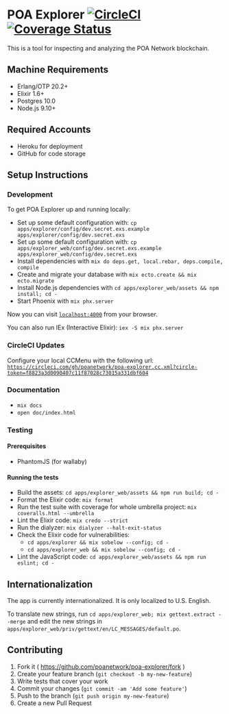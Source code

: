 # POA Explorer [![CircleCI](https://circleci.com/gh/poanetwork/poa-explorer.svg?style=svg&circle-token=f8823a3d0090407c11f87028c73015a331dbf604)](https://circleci.com/gh/poanetwork/poa-explorer) [![Coverage Status](https://coveralls.io/repos/github/poanetwork/poa-explorer/badge.svg?branch=master)](https://coveralls.io/github/poanetwork/poa-explorer?branch=master)

This is a tool for inspecting and analyzing the POA Network blockchain.


## Machine Requirements

* Erlang/OTP 20.2+
* Elixir 1.6+
* Postgres 10.0
* Node.js 9.10+


## Required Accounts

* Heroku for deployment
* GitHub for code storage


## Setup Instructions

### Development

To get POA Explorer up and running locally:

  * Set up some default configuration with: `cp apps/explorer/config/dev.secret.exs.example apps/explorer/config/dev.secret.exs`
  * Set up some default configuration with: `cp apps/explorer_web/config/dev.secret.exs.example apps/explorer_web/config/dev.secret.exs`
  * Install dependencies with `mix do deps.get, local.rebar, deps.compile, compile`
  * Create and migrate your database with `mix ecto.create && mix ecto.migrate`
  * Install Node.js dependencies with `cd apps/explorer_web/assets && npm install; cd -`
  * Start Phoenix with `mix phx.server`

Now you can visit [`localhost:4000`](http://localhost:4000) from your browser.

You can also run IEx (Interactive Elixir): `iex -S mix phx.server`

### CircleCI Updates

Configure your local CCMenu with the following url: [`https://circleci.com/gh/poanetwork/poa-explorer.cc.xml?circle-token=f8823a3d0090407c11f87028c73015a331dbf604`](https://circleci.com/gh/poanetwork/poa-explorer.cc.xml?circle-token=f8823a3d0090407c11f87028c73015a331dbf604)

### Documentation

* `mix docs`
* `open doc/index.html`

### Testing

#### Prerequisites

  * PhantomJS (for wallaby)

#### Running the tests

  * Build the assets: `cd apps/explorer_web/assets && npm run build; cd -`
  * Format the Elixir code: `mix format`
  * Run the test suite with coverage for whole umbrella project: `mix coveralls.html --umbrella`
  * Lint the Elixir code: `mix credo --strict`
  * Run the dialyzer: `mix dialyzer --halt-exit-status`
  * Check the Elixir code for vulnerabilities:
    * `cd apps/explorer && mix sobelow --config; cd -`
    * `cd apps/explorer_web && mix sobelow --config; cd -`
  * Lint the JavaScript code: `cd apps/explorer_web/assets && npm run eslint; cd -`


## Internationalization

The app is currently internationalized. It is only localized to U.S. English.

To translate new strings, run `cd apps/explorer_web; mix gettext.extract --merge` and edit the new strings in `apps/explorer_web/priv/gettext/en/LC_MESSAGES/default.po`.

## Contributing

1. Fork it ( https://github.com/poanetwork/poa-explorer/fork )
2. Create your feature branch (`git checkout -b my-new-feature`)
3. Write tests that cover your work
4. Commit your changes (`git commit -am 'Add some feature'`)
5. Push to the branch (`git push origin my-new-feature`)
6. Create a new Pull Request
